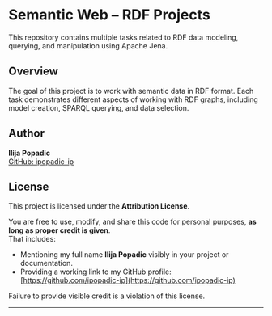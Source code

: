 # Semantic Web – RDF Projects

This repository contains multiple tasks related to RDF data modeling, querying, and manipulation using Apache Jena.

## Overview

The goal of this project is to work with semantic data in RDF format. Each task demonstrates different aspects of working with RDF graphs, including model creation, SPARQL querying, and data selection.

## Author

**Ilija Popadic**  
[GitHub: ipopadic-ip](https://github.com/ipopadic-ip)

## License

This project is licensed under the **Attribution License**.

You are free to use, modify, and share this code for personal purposes, **as long as proper credit is given**.  
That includes:

- Mentioning my full name **Ilija Popadic** visibly in your project or documentation.
- Providing a working link to my GitHub profile: [https://github.com/ipopadic-ip](https://github.com/ipopadic-ip)

Failure to provide visible credit is a violation of this license.

---
